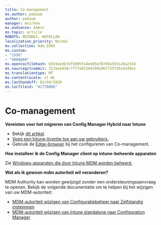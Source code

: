```yaml
---
title: Co-management
ms.author: pebaum
author: pebaum
manager: mnirkhe
ms.audience: Admin
ms.topic: article
ROBOTS: NOINDEX, NOFOLLOW
localization_priority: Normal
ms.collection: Adm_O365
ms.custom:
- "1556"
- "9000080"
ms.openlocfilehash: bd19ae3bfdf5005fe4e495e78749a393128a2184
ms.sourcegitcommit: 317eeed39c7777a922442992d67733726c41d9e1
ms.translationtype: MT
ms.contentlocale: nl-NL
ms.lasthandoff: 02/04/2020
ms.locfileid: "41770886"
---
```

# <a name="co-management"></a>Co-management

**Vereisten voor het migreren van Config Manager Hybrid naar Intune**

- Bekijk [dit artikel](https://docs.microsoft.com/configmgr/mdm/deploy-use/migrate-hybridmdm-to-intunesa).
- [Voeg een Intune-licentie toe aan uw gebruikers.](https://docs.microsoft.com/intune/licenses-assign)
- Gebruik de [Edge-browser](https://www.microsoft.com/windows/microsoft-edge) bij het configureren van Co-management.

**Hoe installeer ik de Config Manager client op intune-beheerde apparaten**

Zie [Windows-apparaten die door Intune MDM worden beheerd.](https://docs.microsoft.com/configmgr/core/clients/deploy/deploy-clients-to-windows-computers#bkmk_mdm)

**Wat als ik gewoon mdm autoriteit wil veranderen?**

MDM Authority kan worden gewijzigd zonder een ondersteuningsaanvraag te openen. Bekijk de volgende documentatie om te helpen bij het wijzigen van uw MDM-autoriteit:

- [MDM-autoriteit wijzigen van Configuratiebeheer naar Zelfstandig instemmen](https://docs.microsoft.com/configmgr/mdm/deploy-use/migrate-change-mdm-authority)
- [MDM-autoriteit wijzigen van Intune standalone naar Configuration Manager](https://docs.microsoft.com/configmgr/mdm/deploy-use/change-mdm-authority)
